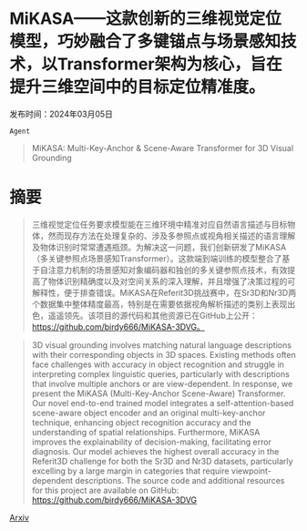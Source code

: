 # MiKASA——这款创新的三维视觉定位模型，巧妙融合了多键锚点与场景感知技术，以Transformer架构为核心，旨在提升三维空间中的目标定位精准度。

发布时间：2024年03月05日

`Agent`

> MiKASA: Multi-Key-Anchor & Scene-Aware Transformer for 3D Visual Grounding

# 摘要

> 三维视觉定位任务要求模型能在三维环境中精准对应自然语言描述与目标物体，然而现存方法在处理复杂的、涉及多参照点或视角相关描述的语言理解及物体识别时常常遭遇瓶颈。为解决这一问题，我们创新研发了MiKASA（多关键参照点场景感知Transformer）。这款端到端训练的模型整合了基于自注意力机制的场景感知对象编码器和独创的多关键参照点技术，有效提高了物体识别精确度以及对空间关系的深入理解，并且增强了决策过程的可解释性，便于排查错误。MiKASA在Referit3D挑战赛中，在Sr3D和Nr3D两个数据集中整体精度最高，特别是在需要依据视角解析描述的类别上表现出色，遥遥领先。该项目的源代码和其他资源已在GitHub上公开：https://github.com/birdy666/MiKASA-3DVG。

> 3D visual grounding involves matching natural language descriptions with their corresponding objects in 3D spaces. Existing methods often face challenges with accuracy in object recognition and struggle in interpreting complex linguistic queries, particularly with descriptions that involve multiple anchors or are view-dependent. In response, we present the MiKASA (Multi-Key-Anchor Scene-Aware) Transformer. Our novel end-to-end trained model integrates a self-attention-based scene-aware object encoder and an original multi-key-anchor technique, enhancing object recognition accuracy and the understanding of spatial relationships. Furthermore, MiKASA improves the explainability of decision-making, facilitating error diagnosis. Our model achieves the highest overall accuracy in the Referit3D challenge for both the Sr3D and Nr3D datasets, particularly excelling by a large margin in categories that require viewpoint-dependent descriptions.
  The source code and additional resources for this project are available on GitHub: https://github.com/birdy666/MiKASA-3DVG

[Arxiv](https://arxiv.org/abs/2403.03077)